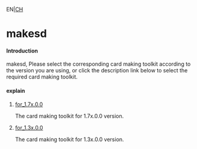 EN|[CH](README.md)

# makesd

#### Introduction

makesd, Please select the corresponding card making toolkit according to the version you are using, or click the description link below to select the required card making toolkit.

#### explain

1. [for_1.7x.0.0](https://gitee.com/ascend/tools/tree/master/makesd/for_1.7x.0.0)

   The card making toolkit for 1.7x.0.0 version.

2. [for_1.3x.0.0](https://gitee.com/ascend/tools/tree/master/makesd/for_1.3x.0.0)

   The card making toolkit for 1.3x.0.0 version.